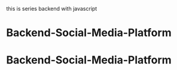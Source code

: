 this is  series backend with javascript


# Backend-Social-Media-Platform
# Backend-Social-Media-Platform
